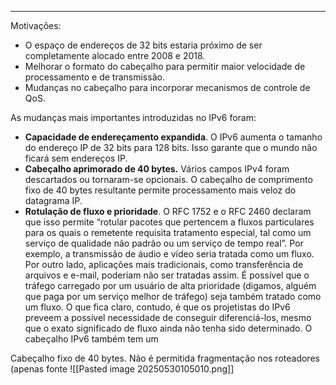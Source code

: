 
---

Motivações:
- O espaço de endereços de 32 bits estaria próximo de ser completamente alocado entre 2008 e 2018.
- Melhorar o formato do cabeçalho para permitir maior velocidade de processamento e de transmissão.
- Mudanças no cabeçalho para incorporar mecanismos de controle de QoS.

As mudanças mais importantes introduzidas no IPv6 foram: 
- **Capacidade de endereçamento expandida**. O IPv6 aumenta o tamanho do endereço IP de 32 bits para 128 bits. Isso garante que o mundo não ficará sem endereços IP.
- **Cabeçalho aprimorado de 40 bytes.** Vários campos IPv4 foram descartados ou tornaram-se opcionais. O cabeçalho de comprimento fixo de 40 bytes resultante permite processamento mais veloz do datagrama IP.
- **Rotulação de fluxo e prioridade**. O RFC 1752 e o RFC 2460 declaram que isso permite “rotular pacotes que pertencem a fluxos particulares para os quais o remetente requisita tratamento especial, tal como um serviço de qualidade não padrão ou um serviço de tempo real”. Por exemplo, a transmissão de áudio e vídeo seria tratada como um fluxo. Por outro lado, aplicações mais tradicionais, como transferência de arquivos e e-mail, poderiam não ser tratadas assim. É possível que o tráfego carregado por um usuário de alta prioridade (digamos, alguém que paga por um serviço melhor de tráfego) seja também tratado como um fluxo. O que fica claro, contudo, é que os projetistas do IPv6 preveem a possível necessidade de conseguir diferenciá-los, mesmo que o exato significado de fluxo ainda não tenha sido determinado. O cabeçalho IPv6 também tem um


Cabeçalho fixo de 40 bytes. Não é permitida fragmentação nos roteadores
(apenas fonte
![[Pasted image 20250530105010.png]]
